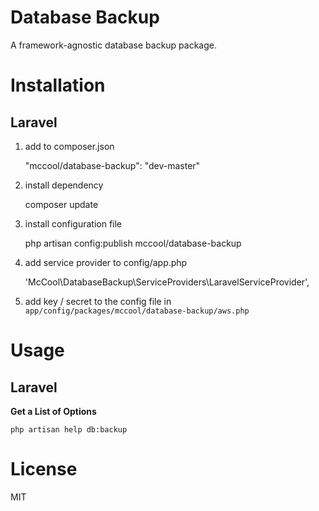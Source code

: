 Database Backup
===============

A framework-agnostic database backup package.

# Installation

## Laravel

1. add to composer.json

    "mccool/database-backup": "dev-master"

2. install dependency

    composer update

3. install configuration file

    php artisan config:publish mccool/database-backup

4. add service provider to config/app.php

    'McCool\DatabaseBackup\ServiceProviders\LaravelServiceProvider',

5. add key / secret to the config file in ```app/config/packages/mccool/database-backup/aws.php```

# Usage

## Laravel

**Get a List of Options**

    php artisan help db:backup

# License

MIT